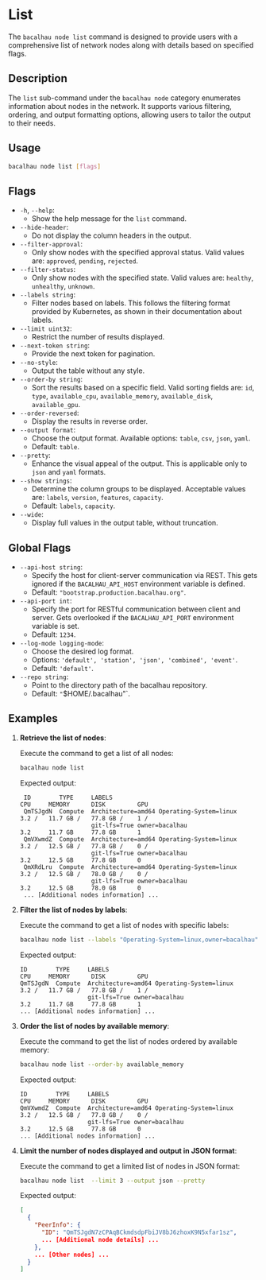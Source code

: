 # List

The `bacalhau node list` command is designed to provide users with a comprehensive list of network nodes along with details based on specified flags.

## Description

The `list` sub-command under the `bacalhau node` category enumerates information about nodes in the network. It supports various filtering, ordering, and output formatting options, allowing users to tailor the output to their needs.

## Usage

```bash
bacalhau node list [flags]
```

## Flags

- `-h`, `--help`:
  - Show the help message for the `list` command.
- `--hide-header`:
  - Do not display the column headers in the output.
- `--filter-approval`:
  - Only show nodes with the specified approval status. Valid values are: `approved`, `pending`, `rejected`.
- `--filter-status`:
  - Only show nodes with the specified state. Valid values are: `healthy`, `unhealthy`, `unknown`.
- `--labels string`:
  - Filter nodes based on labels. This follows the filtering format provided by Kubernetes, as shown in their documentation about labels.
- `--limit uint32`:
  - Restrict the number of results displayed.
- `--next-token string`:
  - Provide the next token for pagination.
- `--no-style`:
  - Output the table without any style.
- `--order-by string`:
  - Sort the results based on a specific field. Valid sorting fields are: `id`, `type`, `available_cpu`, `available_memory`, `available_disk`, `available_gpu`.
- `--order-reversed`:
  - Display the results in reverse order.
- `--output format`:
  - Choose the output format. Available options: `table`, `csv`, `json`, `yaml`.
  - Default: `table`.
- `--pretty`:
  - Enhance the visual appeal of the output. This is applicable only to `json` and `yaml` formats.
- `--show strings`:
  - Determine the column groups to be displayed. Acceptable values are: `labels`, `version`, `features`, `capacity`.
  - Default: `labels`, `capacity`.
- `--wide`:
  - Display full values in the output table, without truncation.

## Global Flags

- `--api-host string`:
  - Specify the host for client-server communication via REST. This gets ignored if the `BACALHAU_API_HOST` environment variable is defined.
  - Default: `"bootstrap.production.bacalhau.org"`.
- `--api-port int`:
  - Specify the port for RESTful communication between client and server. Gets overlooked if the `BACALHAU_API_PORT` environment variable is set.
  - Default: `1234`.
- `--log-mode logging-mode`:
  - Choose the desired log format.
  - Options: `'default', 'station', 'json', 'combined', 'event'`.
  - Default: `'default'`.
- `--repo string`:
  - Point to the directory path of the bacalhau repository.
  - Default: `"`$HOME/.bacalhau"\`.

## Examples

1.  **Retrieve the list of nodes**:

    Execute the command to get a list of all nodes:

    ```bash
    bacalhau node list
    ```

    Expected output:

    ```plaintext
     ID        TYPE     LABELS                                              CPU     MEMORY      DISK         GPU
     QmTSJgdN  Compute  Architecture=amd64 Operating-System=linux           3.2 /   11.7 GB /   77.8 GB /    1 /
                        git-lfs=True owner=bacalhau                         3.2     11.7 GB     77.8 GB      1
     QmVXwmdZ  Compute  Architecture=amd64 Operating-System=linux           3.2 /   12.5 GB /   77.8 GB /    0 /
                        git-lfs=True owner=bacalhau                         3.2     12.5 GB     77.8 GB      0
     QmXRdLru  Compute  Architecture=amd64 Operating-System=linux           3.2 /   12.5 GB /   78.0 GB /    0 /
                        git-lfs=True owner=bacalhau                         3.2     12.5 GB     78.0 GB      0
     ... [Additional nodes information] ...
    ```

2.  **Filter the list of nodes by labels**:

    Execute the command to get a list of nodes with specific labels:

    ```bash
    bacalhau node list --labels "Operating-System=linux,owner=bacalhau"
    ```

    Expected output:

    ```plaintext
    ID        TYPE     LABELS                                              CPU     MEMORY      DISK         GPU
    QmTSJgdN  Compute  Architecture=amd64 Operating-System=linux           3.2 /   11.7 GB /   77.8 GB /    1 /
                       git-lfs=True owner=bacalhau                         3.2     11.7 GB     77.8 GB      1
    ... [Additional nodes information] ...
    ```

3.  **Order the list of nodes by available memory**:

    Execute the command to get the list of nodes ordered by available memory:

    ```bash
    bacalhau node list --order-by available_memory
    ```

    Expected output:

    ```plaintext
    ID        TYPE     LABELS                                              CPU     MEMORY      DISK         GPU
    QmVXwmdZ  Compute  Architecture=amd64 Operating-System=linux           3.2 /   12.5 GB /   77.8 GB /    0 /
                       git-lfs=True owner=bacalhau                         3.2     12.5 GB     77.8 GB      0
    ... [Additional nodes information] ...
    ```

4.  **Limit the number of nodes displayed and output in JSON format**:

    Execute the command to get a limited list of nodes in JSON format:

    ```bash
    bacalhau node list  --limit 3 --output json --pretty
    ```

    Expected output:

    ```json
    [
      {
        "PeerInfo": {
          "ID": "QmTSJgdN7zCPAqBCkmdsdpFbiJV8bJ6zhoxK9N5xfar1sz",
          ... [Additional node details] ...
        },
        ... [Other nodes] ...
      }
    ]
    ```
